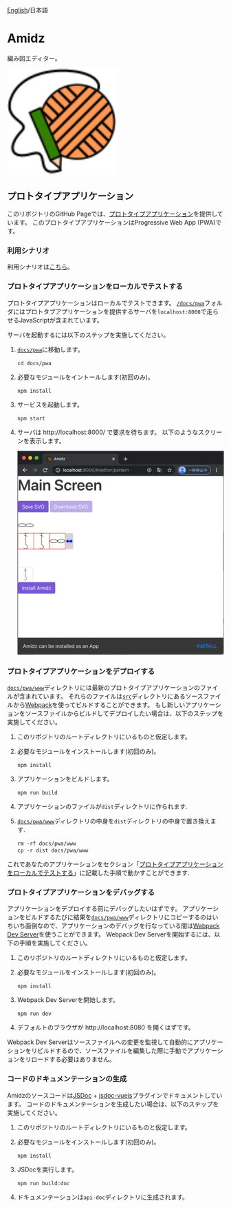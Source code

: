 [English](README.md)/日本語

# Amidz

編み図エディター。

<img src="imgs/logo.svg" width="256"></img>

## プロトタイプアプリケーション

このリポジトリのGitHub Pageでは、[プロトタイプアプリケーション](https://kikuomax.github.io/amidz/)を提供しています。
このプロトタイプアプリケーションはProgressive Web App (PWA)です。

### 利用シナリオ

利用シナリオは[こちら](scenarios_ja.md)。

### プロトタイプアプリケーションをローカルでテストする

プロトタイプアプリケーションはローカルでテストできます。
[`/docs/pwa`](/docs/pwa)フォルダにはプロトタプアプリケーションを提供するサーバを`localhost:8000`で走らせるJavaScriptが含まれています。

サーバを起動するには以下のステップを実施してください。

1. [`docs/pwa`](/docs/pwa)に移動します。

    ```
    cd docs/pwa
    ```

2. 必要なモジュールをイントールします(初回のみ)。

    ```
    npm install
    ```

3. サービスを起動します。

    ```
    npm start
    ```

4. サーバは http://localhost:8000/ で要求を待ちます。
   以下のようなスクリーンを表示します。

   ![Sample Screen](imgs/sample-screen.png)

### プロトタイプアプリケーションをデプロイする

[`docs/pwa/www`](/docs/pwa/www)ディレクトリには最新のプロトタイプアプリケーションのファイルが含まれています。
それらのファイルは[`src`](/src)ディレクトリにあるソースファイルから[Webpack](https://webpack.js.org)を使ってビルドすることができます。
もし新しいアプリケーションをソースファイルからビルドしてデプロイしたい場合は、以下のステップを実施してください。

1. このリポジトリのルートディレクトリにいるものと仮定します。

2. 必要なモジュールをインストールします(初回のみ)。

    ```
    npm install
    ```

3. アプリケーションをビルドします。

    ```
    npm run build
    ```

4. アプリケーションのファイルが`dist`ディレクトリに作られます.

5. [`docs/pwa/www`](/docs/pwa/www)ディレクトリの中身を`dist`ディレクトリの中身で置き換えます.

    ```
    rm -rf docs/pwa/www
    cp -r dist docs/pwa/www
    ```

これであなたのアプリケーションをセクション「[プロトタイプアプリケーションをローカルでテストする](#プロトタイプアプリケーションをローカルでテストする)」に記載した手順で動かすことができます.

### プロトタイプアプリケーションをデバッグする

アプリケーションをデプロイする前にデバッグしたいはずです。
アプリケーションをビルドするたびに結果を[`docs/pwa/www`](/docs/pwa/www)ディレクトリにコピーするのはいちいち面倒なので、アプリケーションのデバッグを行なっている間は[Wabpack Dev Server](https://webpack.js.org/configuration/dev-server/)を使うことができます。
Webpack Dev Serverを開始するには、以下の手順を実施してください。

1. このリポジトリのルートディレクトリにいるものと仮定します。

2. 必要なモジュールをインストールします(初回のみ)。

    ```
    npm install
    ```

3. Webpack Dev Serverを開始します。

    ```
    npm run dev
    ```

4. デフォルトのブラウザが http://localhost:8080 を開くはずです。

Webpack Dev Serverはソースファイルへの変更を監視して自動的にアプリケーションをリビルドするので、ソースファイルを編集した際に手動でアプリケーションをリロードする必要はありません。

### コードのドキュメンテーションの生成

Amidzのソースコードは[JSDoc](https://github.com/jsdoc/jsdoc) + [jsdoc-vuejs](https://github.com/Kocal/jsdoc-vuejs)プラグインでドキュメントしています。
コードのドキュメンテーションを生成したい場合は、以下のステップを実施してください。

1. このリポジトリのルートディレクトリにいるものと仮定します。

2. 必要なモジュールをインストールします(初回のみ)。

    ```
    npm install
    ```

3. JSDocを実行します。

    ```
    npm run build:doc
    ```

4. ドキュメンテーションは`api-doc`ディレクトリに生成されます。